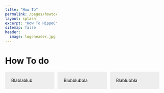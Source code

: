 ```yaml
---
title: "How To"
permalink: /pages/howto/
layout: splash
excerpt: "How To HippoC"
sitemap: false
header:
  image: logoheader.jpg
---
```

<style>
.box1, .box2, .box3 {
  float: left;
  width: 32%;
  margin-right: 2%;
  padding: 20px;
  background: #eee;
  box-sizing: border-box;
}
.box3{
  margin-right: 0;
}
</style>

<h1>How To do</h1>

<div class="box1">Blablablub</div>
<div class="box2">Blubblubbla</div>
<div class="box3">Blablubbla</div>
